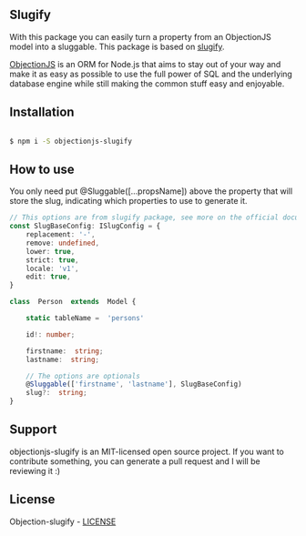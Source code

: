 

## Slugify

With this package you can easily turn a property from an ObjectionJS model into a sluggable. This package is based on [slugify](https://www.npmjs.com/package/slugify).

[ObjectionJS](https://vincit.github.io/objection.js/) is an ORM for Node.js that aims to stay out of your way and make it as easy as possible to use the full power of SQL and the underlying database engine while still making the common stuff easy and enjoyable.

## Installation

```bash

$ npm i -S objectionjs-slugify

```

## How to use

You only need put @Sluggable([...propsName])	above the property that will store the slug, indicating which properties to use to generate it.

```typescript
// This options are from slugify package, see more on the official documentation.
const SlugBaseConfig: ISlugConfig = {
    replacement: '-',
    remove: undefined,
    lower: true,
    strict: true,
    locale: 'v1',
    edit: true,
}

class  Person  extends  Model {

	static tableName =  'persons'

	id!: number;

	firstname:  string;
	lastname:  string;

	// The options are optionals
	@Sluggable(['firstname', 'lastname'], SlugBaseConfig)
	slug?:  string;
}
```
  

## Support

  

objectionjs-slugify is an MIT-licensed open source project. If you want to contribute something, you can generate a pull request and I will be reviewing it :)


## License

Objection-slugify - [LICENSE](https://github.com/ralcorta/objectionjs-slugify/blob/main/LICENSE "LICENSE")
